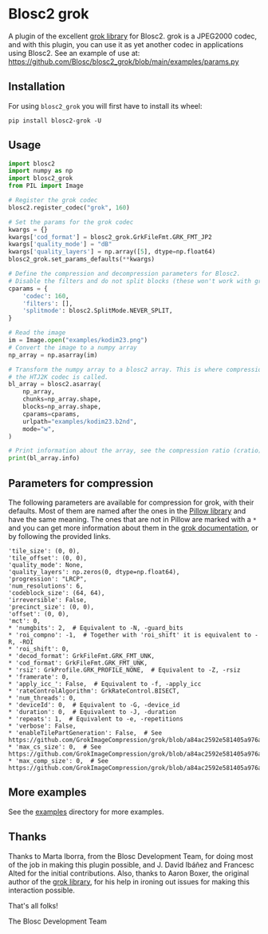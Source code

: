 # Blosc2 grok

A plugin of the excellent [grok library](https://github.com/GrokImageCompression/grok) for Blosc2.  grok is a JPEG2000 codec, and with this plugin, you can use it as yet another codec in applications using Blosc2.  See an example of use at: https://github.com/Blosc/blosc2_grok/blob/main/examples/params.py

## Installation

For using `blosc2_grok` you will first have to install its wheel:

```shell
pip install blosc2-grok -U
```

## Usage

```python
import blosc2
import numpy as np
import blosc2_grok
from PIL import Image

# Register the grok codec
blosc2.register_codec("grok", 160)

# Set the params for the grok codec
kwargs = {}
kwargs['cod_format'] = blosc2_grok.GrkFileFmt.GRK_FMT_JP2
kwargs['quality_mode'] = "dB"
kwargs['quality_layers'] = np.array([5], dtype=np.float64)
blosc2_grok.set_params_defaults(**kwargs)

# Define the compression and decompression parameters for Blosc2.
# Disable the filters and do not split blocks (these won't work with grok).
cparams = {
    'codec': 160,
    'filters': [],
    'splitmode': blosc2.SplitMode.NEVER_SPLIT,
}

# Read the image
im = Image.open("examples/kodim23.png")
# Convert the image to a numpy array
np_array = np.asarray(im)

# Transform the numpy array to a blosc2 array. This is where compression happens, and
# the HTJ2K codec is called.
bl_array = blosc2.asarray(
    np_array,
    chunks=np_array.shape,
    blocks=np_array.shape,
    cparams=cparams,
    urlpath="examples/kodim23.b2nd",
    mode="w",
)

# Print information about the array, see the compression ratio (cratio)
print(bl_array.info)
```

## Parameters for compression

The following parameters are available for compression for grok, with their defaults.  Most of them are named after the ones in the [Pillow library](https://pillow.readthedocs.io/en/stable/handbook/image-file-formats.html#jpeg-2000-saving) and have the same meaning.  The ones that are not in Pillow are marked with a `*` and you can get more information about them in the [grok documentation](https://github.com/GrokImageCompression/grok/wiki/3.-grk_compress), or by following the provided links.

    'tile_size': (0, 0),
    'tile_offset': (0, 0),
    'quality_mode': None,
    'quality_layers': np.zeros(0, dtype=np.float64),
    'progression': "LRCP",
    'num_resolutions': 6,
    'codeblock_size': (64, 64),
    'irreversible': False,
    'precinct_size': (0, 0),
    'offset': (0, 0),
    'mct': 0,
    * 'numgbits': 2,  # Equivalent to -N, -guard_bits
    * 'roi_compno': -1,  # Together with 'roi_shift' it is equivalent to -R, -ROI
    * 'roi_shift': 0,
    * 'decod_format': GrkFileFmt.GRK_FMT_UNK,
    * 'cod_format': GrkFileFmt.GRK_FMT_UNK,
    * 'rsiz': GrkProfile.GRK_PROFILE_NONE,  # Equivalent to -Z, -rsiz
    * 'framerate': 0,
    * 'apply_icc_': False,  # Equivalent to -f, -apply_icc
    * 'rateControlAlgorithm': GrkRateControl.BISECT,
    * 'num_threads': 0,
    * 'deviceId': 0,  # Equivalent to -G, -device_id
    * 'duration': 0,  # Equivalent to -J, -duration
    * 'repeats': 1,  # Equivalent to -e, -repetitions
    * 'verbose': False,
    * 'enableTilePartGeneration': False,  # See https://github.com/GrokImageCompression/grok/blob/a84ac2592e581405a976a00cf9e6f03cab7e2481/src/lib/core/grok.h#L975
    * 'max_cs_size': 0,  # See https://github.com/GrokImageCompression/grok/blob/a84ac2592e581405a976a00cf9e6f03cab7e2481/src/lib/core/grok.h#L975
    * 'max_comp_size': 0,  # See https://github.com/GrokImageCompression/grok/blob/a84ac2592e581405a976a00cf9e6f03cab7e2481/src/lib/core/grok.h#L975

## More examples

See the [examples](examples/) directory for more examples.

## Thanks

Thanks to Marta Iborra, from the Blosc Development Team, for doing most of the job in making this plugin possible, and J. David Ibáñez and Francesc Alted for the initial contributions.  Also, thanks to Aaron Boxer, the original author of the [grok library](https://github.com/GrokImageCompression/grok), for his help in ironing out issues for making this interaction possible. 

That's all folks!

The Blosc Development Team
